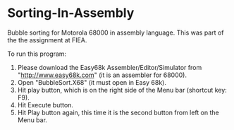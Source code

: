 # Sorting-In-Assembly
Bubble sorting for Motorola 68000 in assembly language. This was part of the the assignment at FIEA.

To run this program:  
1. Please download the Easy68k Assembler/Editor/Simulator from "http://www.easy68k.com" (it is an assembler for 68000).  
2. Open "BubbleSort.X68" (it must open in Easy 68k).  
3. Hit play button, which is on the right side of the Menu bar (shortcut key: F9).  
4. Hit Execute button.  
5. Hit Play button again, this time it is the second button from left on the Menu bar.  
